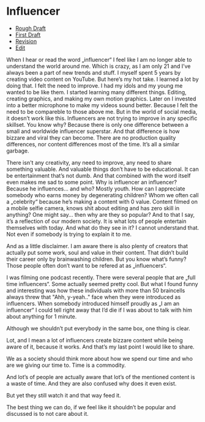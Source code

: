 # Influencer

- [Rough Draft](rough-draft.md)
- [First Draft](#first-draft)
- [Revision](#revision)
- [Edit](#edit)

When I hear or read the word „influencer“ I feel like I am no longer able to understand the world around me. Which is crazy, as I am only 21 and I’ve always been a part of new trends and stuff. I myself spent 5 years by creating video content on YouTube. But here’s my hot take. I learned a lot by doing that. I felt the need to improve. I had my idols and my young me wanted to be like them. I started learning many different things. Editing, creating graphics,  and making my own motion graphics. Later on I invested into a better microphone to make my videos sound better. Because I felt the need to be compareble to those above me. But in the world of social media, it doesn’t work like this. Influencers are not trying to improve in any specific skillset. You know why? Because there is only one difference between a small and worldwide influencer superstar. And that difference is how bizzare and viral they can become. There are no production quality differences, nor content differences most of the time. It’s all a similar garbage. 

There isn't any creativity, any need to improve, any need to share something valuable. And valuable things don’t have to be educational. It can be entertainment that’s not dumb. And that combined with the word itself even makes me sad to some point. Why is influencer an influencer? Because he influences… and who? Mostly youth. How can I appreciate somebody who earns money by degenerating children? Whom we often call a „celebrity“ because he’s making a content with 0 value. Content filmed on a mobile selfie camera, knows shit about editing and has zero skill in anything? One might say… then why are they so popular? And to that I say, it’s a reflection of our modern society. It is what lots of people entertain themselves with today. And what do they see in it? I cannot understand that. Not even if somebody is trying to explain it to me. 

And as a little disclaimer. I am aware there is also plenty of creators that actually put some work, soul and value in their content. That didn’t build their career only by brainwashing children. But you know what’s funny? Those people often don’t want to be refered at as „influencers“.

I was filming one podcast recently. There were several people that are „full time influencers“. Some actually seemed pretty cool. But what I found funny and interesting was how these individuals with more than 50 braincells always threw that "Ahh, y-yeah.." face when they were introduced as influencers. When somebody introduced himself proudly as „I am an influencer“ I could tell right away that I’d die if I was about to talk with him about anything for 1 minute. 

Although we shouldn’t put everybody in the same box, one thing is clear.

Lot, and I mean a lot of influencers create bizzare content while being aware of it, because it works. And that’s my last point I would like to share. 

We as a society should think more about how we spend our time and who are we giving our time to. Time is a commodity. 

And lot’s of people are actually aware that lot’s of the mentioned content is a waste of time. And they are also confused why does it even exist.

But yet they still watch it and that way feed it.

The best thing we can do, if we feel like it shouldn’t be popular and discussed is to not care about it.
